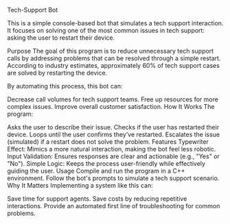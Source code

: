 Tech-Support Bot

This is a simple console-based bot that simulates a tech support interaction. It focuses on solving one of the most common issues in tech support: asking the user to restart their device.

Purpose
The goal of this program is to reduce unnecessary tech support calls by addressing problems that can be resolved through a simple restart.
According to industry estimates, approximately 60% of tech support cases are solved by restarting the device.

By automating this process, this bot can:

Decrease call volumes for tech support teams.
Free up resources for more complex issues.
Improve overall customer satisfaction.
How It Works
The program:

Asks the user to describe their issue.
Checks if the user has restarted their device.
Loops until the user confirms they’ve restarted.
Escalates the issue (simulated) if a restart does not solve the problem.
Features
Typewriter Effect: Mimics a more natural interaction, making the bot feel less robotic.
Input Validation: Ensures responses are clear and actionable (e.g., "Yes" or "No").
Simple Logic: Keeps the process user-friendly while effectively guiding the user.
Usage
Compile and run the program in a C++ environment.
Follow the bot's prompts to simulate a tech support scenario.
Why It Matters
Implementing a system like this can:

Save time for support agents.
Save costs by reducing repetitive interactions.
Provide an automated first line of troubleshooting for common problems.
